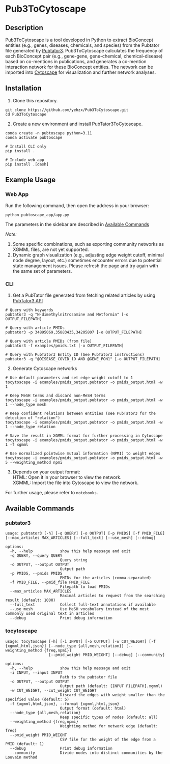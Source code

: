 # Pub3ToCytoscape

## Description

Pub3ToCytoscape is a tool developed in Python to extract BioConcept entities (e.g., genes, diseases, chemicals, and species) from the Pubtator file generated by [Pubtator3](https://www.ncbi.nlm.nih.gov/research/pubtator3/). Pub3ToCytoscape calculates the frequency of each BioConcept pair (e.g., gene-gene, gene-chemical, chemical-disease) based on co-mentions in publications, and generates a co-mention interaction network for these BioConcept entities. The network can be imported into [Cytoscape](https://cytoscape.org/) for visualization and further network analyses.

## Installation 

1. Clone this repository.
```
git clone https://github.com/yehzx/Pub3ToCytoscape.git
cd Pub3ToCytoscape
```

2. Create a new environment and install PubTator3ToCytoscape.
```
conda create -n pubtoscape python=3.11
conda activate pubtoscape

# Install CLI only
pip install .

# Include web app
pip install .[dash]
```

## Example Usage

### Web App

Run the following command, then open the address in your browser:
```
python pubtoscape_app/app.py
```

The parameters in the sidebar are described in [Available Commands](#available-commands)

*Note:*
  1. Some specific combinations, such as exporting community networks as XGMML files, are not yet supported.
  2. Dynamic graph visualization (e.g., adjusting edge weight cutoff, minimal node degree, layout, etc.) sometimes encounter errors due to potential state management issues. Please refresh the page and try again with the same set of parameters.


### CLI

1. Get a PubTator file generated from fetching related articles by using [PubTator3 API](https://www.ncbi.nlm.nih.gov/research/pubtator3/api)  

```
# Query with keywords
pubtator3 -q "N-dimethylnitrosamine and Metformin" [-o OUTPUT_FILEPATH]

# Query with article PMIDs
pubtator3 -p 34895069,35883435,34205807 [-o OUTPUT_FILEPATH]

# Query with article PMIDs (from file)
pubtator3 -f examples/pmids.txt [-o OUTPUT_FILEPATH]

# Query with PubTator3 Entity ID (See PubTator3 instructions)
pubtator3 -q "@DISEASE_COVID_19 AND @GENE_PON1" [-o OUTPUT_FILEPATH]
```

2. Generate Cytoscape networks
  
```
# Use default parameters and set edge weight cutoff to 1
tocytoscape -i examples/pmids_output.pubtator -o pmids_output.html -w 1

# Keep MeSH terms and discard non-MeSH terms
tocytoscape -i examples/pmids_output.pubtator -o pmids_output.html -w 1 --node_type mesh

# Keep confident relations between entities (see PubTator3 for the detection of "relation")
tocytoscape -i examples/pmids_output.pubtator -o pmids_output.html -w 1 --node_type relation

# Save the result in XGMML format for further processing in Cytoscape
tocytoscape -i examples/pmids_output.pubtator -o pmids_output.html -w 1 -f xgmml

# Use normalized pointwise mutual information (NPMI) to weight edges
tocytoscape -i examples/pmids_output.pubtator -o pmids_output.html -w 5 --weighting_method npmi
```

3. Depends on your output format:  
    HTML: Open it in your browser to view the network.  
    XGMML: Import the file into Cytoscape to view the network.

For further usage, please refer to `notebooks`.

## Available Commands

### pubtator3
```
usage: pubtator3 [-h] [-q QUERY] [-o OUTPUT] [-p PMIDS] [-f PMID_FILE] [--max_articles MAX_ARTICLES] [--full_text] [--use_mesh] [--debug]

options:
  -h, --help            show this help message and exit
  -q QUERY, --query QUERY
                        Query string
  -o OUTPUT, --output OUTPUT
                        Output path
  -p PMIDS, --pmids PMIDS
                        PMIDs for the articles (comma-separated)
  -f PMID_FILE, --pmid_file PMID_FILE
                        Filepath to load PMIDs
  --max_articles MAX_ARTICLES
                        Maximal articles to request from the searching result (default: 1000)
  --full_text           Collect full-text annotations if available
  --use_mesh            Use MeSH vocabulary instead of the most commonly used original text in articles
  --debug               Print debug information
```

### tocytoscape
```
usage: tocytoscape [-h] [-i INPUT] [-o OUTPUT] [-w CUT_WEIGHT] [-f {xgmml,html,json}] [--node_type {all,mesh,relation}] [--weighting_method {freq,npmi}]
                   [--pmid_weight PMID_WEIGHT] [--debug] [--community]

options:
  -h, --help            show this help message and exit
  -i INPUT, --input INPUT
                        Path to the pubtator file
  -o OUTPUT, --output OUTPUT
                        Output path (default: [INPUT FILEPATH].xgmml)
  -w CUT_WEIGHT, --cut_weight CUT_WEIGHT
                        Discard the edges with weight smaller than the specified value (default: 5)
  -f {xgmml,html,json}, --format {xgmml,html,json}
                        Output format (default: html)
  --node_type {all,mesh,relation}
                        Keep specific types of nodes (default: all)
  --weighting_method {freq,npmi}
                        Weighting method for network edge (default: freq)
  --pmid_weight PMID_WEIGHT
                        CSV file for the weight of the edge from a PMID (default: 1)
  --debug               Print debug information
  --community           Divide nodes into distinct communities by the Louvain method
```
